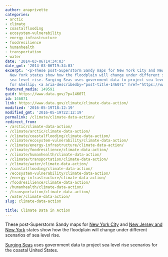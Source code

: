 ```yaml
---
author: anaprivette
categories:
- arctic
- climate
- coastalflooding
- ecosystem-vulnerability
- energy-infrastructure
- foodresilience
- humanhealth
- transportation
- water
date: '2014-03-06T14:34:03'
date_gmt: '2014-03-06T19:34:03'
excerpt: '<p>These post-Superstorm Sandy maps for New York City and New Jersey and
  New York states show how the floodplain will change under different scenarios of
  sea level rise. Surging Seas uses government data to project sea level rise scenarios
  for &hellip; <a aria-describedby="post-title-146071" href="https://www.data.gov/climate/climate-data-action/">Continued</a></p>'
featured_media: 149591
guid: https://www.data.gov/?p=146071
id: 146071
link: https://www.data.gov/climate/climate-data-action/
modified: '2016-05-19T18:12:19'
modified_gmt: '2016-05-19T22:12:19'
permalink: /climate/climate-data-action/
redirect_from:
- /arctic/climate-data-action/
- /climate/arctic/climate-data-action/
- /climate/coastalflooding/climate-data-action/
- /climate/ecosystem-vulnerability/climate-data-action/
- /climate/energy-infrastructure/climate-data-action/
- /climate/foodresilience/climate-data-action/
- /climate/humanhealth/climate-data-action/
- /climate/transportation/climate-data-action/
- /climate/water/climate-data-action/
- /coastalflooding/climate-data-action/
- /ecosystem-vulnerability/climate-data-action/
- /energy-infrastructure/climate-data-action/
- /foodresilience/climate-data-action/
- /humanhealth/climate-data-action/
- /transportation/climate-data-action/
- /water/climate-data-action/
slug: climate-data-action

title: Climate Data in Action
---
```


These post-Superstorm Sandy maps for [New York City](http://geoplatform.maps.arcgis.com/home/item.html?id=bc90ddc4984a45538c1de5b4ddf91381) and [New Jersey and New York](http://geoplatform.maps.arcgis.com/home/item.html?id=2960f1e066544582ae0f0d988ccb3d27) states show how the floodplain will change under different scenarios of sea level rise.

[Surging Seas](http://sealevel.climatecentral.org/) uses government data to project sea level rise scenarios for the coastal United States.
